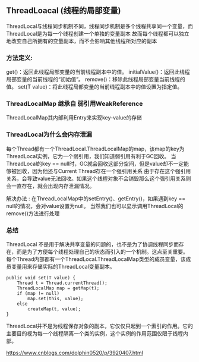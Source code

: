 ## ThreadLoacal (线程的局部变量)

ThreadLocal与线程同步机制不同，线程同步机制是多个线程共享同一个变量，而ThreadLocal是为每一个线程创建一个单独的变量副本
故而每个线程都可以独立地改变自己所拥有的变量副本，而不会影响其他线程所对应的副本

### 方法定义:

get()：返回此线程局部变量的当前线程副本中的值。
initialValue()：返回此线程局部变量的当前线程的“初始值”。
remove()：移除此线程局部变量当前线程的值。
set(T value)：将此线程局部变量的当前线程副本中的值设置为指定值。

### ThreadLocalMap 继承自 弱引用WeakReference

ThreadLocalMap其内部利用Entry来实现key-value的存储

### ThreadLocal为什么会内存泄漏

每个Thread都有一个ThreadLocal.ThreadLocalMap的map，该map的key为ThreadLocal实例，它为一个弱引用，我们知道弱引用有利于GC回收。
当ThreadLocal的key == null时，GC就会回收这部分空间，但是value却不一定能够被回收，因为他还与Current Thread存在一个强引用关系
由于存在这个强引用关系，会导致value无法回收。如果这个线程对象不会销毁那么这个强引用关系则会一直存在，就会出现内存泄漏情况。

解决办法 : 在ThreadLocalMap中的setEntry()、getEntry()，如果遇到key == null的情况，会对value设置为null。
当然我们也可以显示调用ThreadLocal的remove()方法进行处理

### 总结

ThreadLocal 不是用于解决共享变量的问题的，也不是为了协调线程同步而存在，而是为了方便每个线程处理自己的状态而引入的一个机制。这点至关重要。
每个Thread内部都有一个ThreadLocal.ThreadLocalMap类型的成员变量，该成员变量用来存储实际的ThreadLocal变量副本。
    
    public void set(T value) {
        Thread t = Thread.currentThread();
        ThreadLocalMap map = getMap(t);
        if (map != null)
            map.set(this, value);
        else
            createMap(t, value);
    }
    
ThreadLocal并不是为线程保存对象的副本，它仅仅只起到一个索引的作用。它的主要目的视为每一个线程隔离一个类的实例，这个实例的作用范围仅限于线程内部。

https://www.cnblogs.com/dolphin0520/p/3920407.html